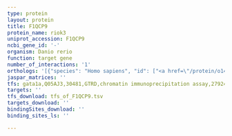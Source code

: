 ```yaml
---
type: protein
layout: protein
title: F1QCP9
protein_name: riok3
uniprot_accession: F1QCP9
ncbi_gene_id: '-'
organism: Danio rerio
function: target gene
number_of_interactions: '1'
orthologs: '[{"species": "Homo sapiens", "id": ["<a href=\"/protein/o14730\">O14730</a>"]}, {"species": "Mus musculus", "id": ["<a href=\"/protein/q9dbu3\">Q9DBU3</a>"]}, {"species": "Rattus norvegicus", "id": ["D3ZND9"]}, {"species": "Drosophila melanogaster", "id": ["<a href=\"/protein/q9vr42\">Q9VR42</a>"]}, {"species": "Caenorhabditis elegans", "id": ["<a href=\"/protein/p34649\">P34649</a>"]}]'
jaspar_matrices: ''
tfs: gata1a,Q05AJ3,30481,GTRD,chromatin immunoprecipitation assay,27924024%5Buid%5D,No
targets: ''
tfs_download: tfs_of_F1QCP9.tsv
targets_download: ''
bindingSites_download: ''
binding_sites_ls: ''

---
```

